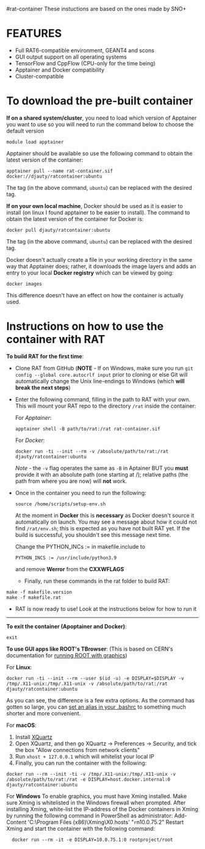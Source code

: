 #rat-container
These instuctions are based on the ones made by SNO+

# FEATURES
- Full RAT6-compatible environment, GEANT4 and scons
- GUI output support on all operating systems
- TensorFlow and CppFlow (CPU-only for the time being)
- Apptainer and Docker compatibility
- Cluster-compatible

# To download the pre-built container
**If on a shared system/cluster**, you need to load which version of Apptainer you want to use so you
will need to run the command below to choose the default version
```
module load apptainer
```
Apptainer should be available so use the following command to obtain the latest
version of the container:
```
apptainer pull --name rat-container.sif docker://djauty/ratcontainer:ubuntu
```
The tag (in the above command, `ubuntu`) can be replaced with the desired tag.


**If on your own local machine**, Docker should be used as it is easier to install (on linux I found apptainer to be easier to install).
The command to obtain the latest version of the container for Docker is:
```
docker pull djauty/ratcontainer:ubuntu
```
The tag (in the above command, `ubuntu`) can be replaced with the desired tag.

Docker doesn't actually create a file in your working directory in the same way that Apptainer does; rather, it
downloads the image layers and adds an entry to your local **Docker registry** which can be viewed by going:
```
docker images
```
This difference doesn't have an effect on how the container is actually used.

# Instructions on how to use the container with RAT

**To build RAT for the first time**:
- Clone RAT from GitHub (**NOTE** - If on Windows, make sure you run `git config --global core.autocrlf input` prior to
  cloning or else Git will automatically change the Unix line-endings to Windows (which **will break the next steps**)
- Enter the following command, filling in the path to RAT with your own.
  This will mount your RAT repo to the directory `/rat` inside the container:

  For *Apptainer*:
  ```
  apptainer shell -B path/to/rat:/rat rat-container.sif
  ```
  For *Docker*:
  ```
  docker run -ti --init --rm -v /absolute/path/to/rat:/rat djauty/ratcontainer:ubuntu
  ```
  *Note* - the `-v` flag operates the same as `-B` in Aptainer BUT you **must** provide it with an absolute path (one starting at /);
  relative paths (the path from where you are now) will **not** work.

- Once in the container you need to run the following:
  ```
  source /home/scripts/setup-env.sh
  ```
  At the moment in **Docker** this is **necessary** as Docker doesn't source it automatically on launch.
  You may see a message about how it could not find `/rat/env.sh`; this is expected as you have not built RAT yet.
  If the build is successful, you shouldn't see this message next time.

  Change the PYTHON_INCs := in makefile.include to 
  ```
  PYTHON_INCS := /usr/include/python3.9
  ```
  and remove **Werror** from the **CXXWFLAGS**

  - Finally, run these commands in the rat folder to build RAT:
 
 ```
 make -f makefile.version
 make -f makefile.rat
 ```
- RAT is now ready to use! Look at the instructions below for how to run it

***
**To exit the container (Apoptainer and Docker)**:
```
exit
```



**To use GUI apps like ROOT's TBrowser**:
(This is based on CERN's documentation for [running ROOT with graphics](https://hub.docker.com/r/rootproject/root-ubuntu16/))

 For **Linux**:
  ```
  docker run -ti --init --rm --user $(id -u) -e DISPLAY=$DISPLAY -v /tmp/.X11-unix:/tmp/.X11-unix -v /absolute/path/to/rat:/rat djauty/ratcontainer:ubuntu
  ```
  As you can see, the difference is a few extra options. As the command has gotten so large, you can [set an alias in your .bashrc](https://askubuntu.com/a/17538) to something much shorter and more convenient.


 For **macOS**:

  1. Install [XQuartz](https://www.xquartz.org/)
  2. Open XQuartz, and then go XQuartz -> Preferences -> Security, and tick the box "Allow connections from network clients"
  3. Run `xhost + 127.0.0.1` which will whitelist your local IP
  4. Finally, you can run the container with the following:
  ```
  docker run --rm --init -ti -v /tmp/.X11-unix:/tmp/.X11-unix -v /absolute/path/to/rat:/rat -e DISPLAY=host.docker.internal:0 djauty/ratcontainer:ubuntu
  ```
  
  For **Windows**
  To enable graphics, you must have Xming⁠ installed. Make sure Xming is whitelisted in the Windows firewall when prompted. After installing Xming, white-list the IP-address of the Docker containers in Xming by running the following command in PowerShell as administrator: Add-Content 'C:\Program Files (x86)\Xming\X0.hosts' "`r`n10.0.75.2" Restart Xming and start the container with the following command:
```
  docker run --rm -it -e DISPLAY=10.0.75.1:0 rootproject/root
```
